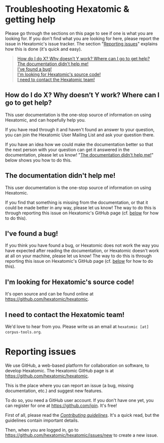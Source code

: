 # Troubleshooting Hexatomic & getting help

Please go through the sections on this page to see if one is what you are looking for. If you don't find what you are looking for here, please report the issue in Hexatomic's issue tracker. The section "[Reporting issues](#reporting-issues)" explains how this is done (it's quick and easy).

> <i class="fa fa-question-circle"></i> [How do I do X? Why doesn’t Y work? Where can I go to get help?](#how-do-i-do-x-why-doesnt-y-work-where-can-i-go-to-get-help)  
> <i class="fa fa-book"></i> [The documentation didn't help me!](#the-documentation-didnt-help-me)  
> <i class="fa fa-bug"></i> [I've found a bug!](#ive-found-a-bug)  
> <i class="fa fa-code"></i> [I'm looking for Hexatomic's source code!](#im-looking-for-hexatomics-source-code)  
> <i class="fa fa-phone"></i> [I need to contact the Hexatomic team!](#i-need-to-contact-the-hexatomic-team)

## How do I do X? Why doesn’t Y work? Where can I go to get help?

This user documentation is the one-stop source of information on using Hexatomic, and can hopefully help you.

If you have read through it and haven't found an answer to your question, you can join the Hexatomic User Mailing List and ask your question there.

If you have an idea how we could make the documentation better so that the next person with your question can get it answered in the documentation, please let us know! "[The documentation didn't help me!](#the-documentation-didnt-help-me)" below shows you how to do this.

## The documentation didn't help me!

This user documentation is the one-stop source of information on using Hexatomic.

If you find that something is missing from the documentation, or that it could be made better in any way,
please let us know! The way to do this is through reporting this issue on Hexatomic's GitHub page (cf. [below](#reporting-issues) for how to do this).

## I've found a bug!

If you think you have found a bug, or Hexatomic does not work the way you have expected after reading the documentation, or Hexatomic doesn't work at all on your machine,
please let us know! The way to do this is through reporting this issue on Hexatomic's GitHub page (cf. [below](#reporting-issues) for how to do this).

## I'm looking for Hexatomic's source code!

It's open source and can be found online at <https://github.com/hexatomic/hexatomic>.

## I need to contact the Hexatomic team!

We'd love to hear from you. Please write us an email at `hexatomic [at] corpus-tools.org`.

# Reporting issues

We use GitHub, a web-based platform for collaboration on software, to develop Hexatomic.
The Hexatomic GitHub page is at <i class="fa fa-github"></i> <https://github.com/hexatomic/hexatomic>.

This is the place where you can report an issue (a bug, missing documentation, etc.) and suggest new features.

To do so, you need a GitHub user account. If you don't have one yet, you can register for one at <https://github.com/join>. It's free!

First of all, please read the <i class="fa fa-book"></i> [*Contributing guidelines*](https://github.com/hexatomic/hexatomic/tree/master/CONTRIBUTING.md). It's a quick read, but the guidelines contain important details.

Then, when you are logged in, go to <i class="fa fa-pencil"></i> <https://github.com/hexatomic/hexatomic/issues/new> to create a new issue.